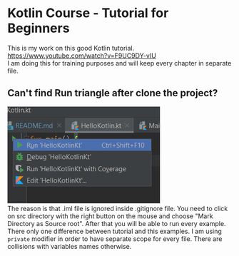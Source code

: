 # Kotlin Course - Tutorial for Beginners

This is my work on this good Kotlin tutorial. 
https://www.youtube.com/watch?v=F9UC9DY-vIU  
I am doing this for training purposes and 
will keep every chapter in separate file. 

## Can't find Run triangle after clone the project? 
 ![](RunMain.PNG)  
 The reason is that .iml file is ignored inside 
 .gitignore file. You need to click on src 
 directory with the right button on the mouse 
 and choose "Mark Directory as Source root".
 After that you will be able to run every example. 
 There only one difference between tutorial and this 
 examples. I am using `private` modifier in order to 
 have separate scope for every file. There are collisions
 with variables names otherwise.  
 
